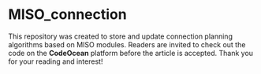 # MISO_connection

This repository was created to store and update connection planning algorithms based on MISO modules. Readers are invited to check out the code on the **CodeOcean** platform before the article is accepted. Thank you for your reading and interest!
